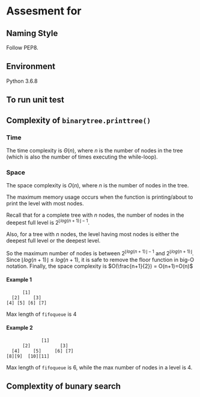 # Assesment for 

## Naming Style

Follow PEP8.

## Environment 

Python 3.6.8

## To run unit test



## Complexity of `binarytree.printtree()`

### Time

The time complexity is $\Theta(n)$, where $n$ is the number of nodes in the tree (which is also the number of times executing the while-loop).

### Space

The space complexity is $O(n)$, where $n$ is the number of nodes in the tree.

The maximum memory usage occurs when the function is printing/about to print the level with most nodes.

Recall that for a complete tree with $n$ nodes, the number of nodes in the deepest full level is $2^{\lfloor log(n+1) \rfloor - 1}$.

Also, for a tree with $n$ nodes, the level having most nodes is either the deepest full level or the deepest level. 

So the maximum number of nodes is between $2^{\lfloor log(n+1) \rfloor - 1}$ and $2^{\lfloor log(n+1) \rfloor}$. Since ${\lfloor log(n+1) \rfloor \leq log(n+1) }$, it is safe to remove the floor function in big-O notation. Finally, the space complexity is $O(\frac{n+1}{2}) = O(n+1)=O(n)$ 

#### Example 1
```
      [1]
  [2]     [3]
[4] [5] [6] [7]
```
Max length of `fifoqueue` is 4
#### Example 2
```
             [1]
      [2]           [3]
  [4]     [5]     [6] [7]
[8][9]  [10][11]
```
Max length of `fifoqueue` is 6, while the max number of nodes in a level is 4. 





## Complextity of bunary search


